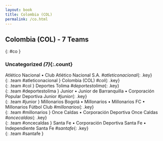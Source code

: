 ```yaml
---
layout: book
title: Colombia (COL)
permalink: /co.html
---
```


## Colombia (COL) - 7 Teams
{: #co }









### Uncategorized _(7)_{:.count}

Atlético Nacional • Club Atlético Nacional S.A.   _#atleticonacional_{: .key} <br>
{: .team #atleticonacional }
Colombia  (COL)  _#col_{: .key} <br>
{: .team #col }
Deportes Tolima   _#deportestolima_{: .key} <br>
{: .team #deportestolima }
Junior • Junior de Barranquilla • Corporación Popular Deportiva Junior   _#junior_{: .key} <br>
{: .team #junior }
Millonarios Bogotá • Millonarios • Millonarios FC • Millonarios Fútbol Club   _#millonarios_{: .key} <br>
{: .team #millonarios }
Once Caldas • Corporación Deportiva Once Caldas   _#oncecaldas_{: .key} <br>
{: .team #oncecaldas }
Santa Fe • Corporación Deportiva Santa Fe • Independiente Santa Fe   _#santafe_{: .key} <br>
{: .team #santafe }


 
